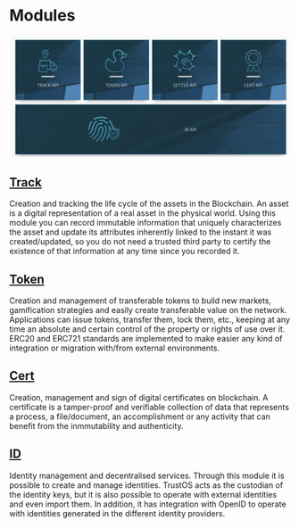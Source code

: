 # Modules

![TrustOS modules](./images/trustos_modules.png)

## [Track](track.html)

Creation and tracking the life cycle of the assets in the Blockchain. An asset is a digital representation of a real asset in the physical world. Using this module you can record immutable information that uniquely characterizes the asset and update its attributes inherently linked to the instant it was created/updated, so you do not need a trusted third party to certify the existence of that information at any time since you recorded it.

## [Token](token.html)

Creation and management of transferable tokens to build new markets, gamification strategies and easily create transferable value on the network. Applications can issue tokens, transfer them, lock them, etc., keeping at any time an absolute and certain control of the property or rights of use over it. ERC20 and ERC721 standards are implemented to make easier any kind of integration or migration with/from external environments.

## [Cert](cert.html)

Creation, management and sign of digital certificates on blockchain. A certificate is a tamper-proof and verifiable collection of data that represents a process, a file/document, an accomplishment or any activity that can benefit from the inmmutability and authenticity.

## [ID](id.html)

Identity management and decentralised services. Through this module it is possible to create and manage identities. TrustOS acts as the custodian of the identity keys, but it is also possible to operate with external identities and even import them. In addition, it has integration with OpenID to operate with identities generated in the different identity providers.
